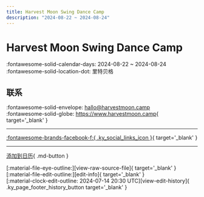 ```yaml
---
title: Harvest Moon Swing Dance Camp
description: "2024-08-22 ~ 2024-08-24"
---
```


# Harvest Moon Swing Dance Camp 

:fontawesome-solid-calendar-days: 2024-08-22 ~ 2024-08-24  
:fontawesome-solid-location-dot: 里特贝格  

## 联系

:fontawesome-solid-envelope: <hallo@harvestmoon.camp>  
:fontawesome-solid-globe: <https://www.harvestmoon.camp>{ target='_blank' }  

---

 [:fontawesome-brands-facebook-f:{ .ky_social_links_icon }](https://www.facebook.com/harvestmoonswing){ target='_blank' }

---

[添加到日历](https://swing.news/ics/zh-Hans/2024/de/harvest-moon-swing-dance-camp-2024.ics){ .md-button }

<div class="ky_page_footer" markdown>
<div class="ky_page_footer_trailing" markdown="span">
[:material-file-eye-outline:][view-raw-source-file]{ target='_blank' }
[:material-file-edit-outline:][edit-info]{ target='_blank' }
</div>
<div class="ky_page_footer_leading" markdown="span">
[:material-clock-edit-outline: 2024-07-14 20:30 UTC][view-edit-history]{ .ky_page_footer_history_button target='_blank' }
</div>
</div>

[view-raw-source-file]: https://github.com/swingdance/events/blob/main/2024/de/harvest-moon-swing-dance-camp-2024.json "查看原始源文件"
[edit-info]: https://github.com/swingdance/events/issues/new?assignees=&labels=update+event&projects=&template=03-update_entity.yml&title=%5B2024%2Fde%5D%20Harvest%20Moon%20Swing%20Dance%20Camp&region=de&year=2024&id=harvest-moon-swing-dance-camp-2024&name=Harvest%20Moon%20Swing%20Dance%20Camp&org_id= "编辑信息"

[view-edit-history]: https://github.com/swingdance/events/commits/main/2024/de/harvest-moon-swing-dance-camp-2024.json "查看编辑历史"
